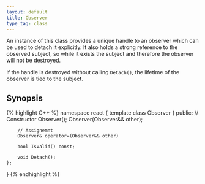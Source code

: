 ```yaml
---
layout: default
title: Observer
type_tag: class
---
```

An instance of this class provides a unique handle to an observer which can be used to detach it explicitly.
It also holds a strong reference to the observed subject, so while it exists the subject and therefore the observer will not be destroyed.

If the handle is destroyed without calling `Detach()`, the lifetime of the observer is tied to the subject.

## Synopsis
{% highlight C++ %}
namespace react
{
    template <typename D>
    class Observer
    {
    public:
        // Constructor
        Observer();
        Observer(Observer&& other);

        // Assignemnt
        Observer& operator=(Observer&& other)

        bool IsValid() const;

        void Detach();
    };
}
{% endhighlight %}